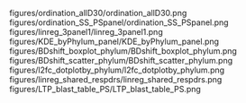 figures/ordination_allD30/ordination_allD30.png
figures/ordination_SS_PSpanel/ordination_SS_PSpanel.png
figures/linreg_3panel1/linreg_3panel1.png
figures/KDE_byPhylum_panel/KDE_byPhylum_panel.png
figures/BDshift_boxplot_phylum/BDshift_boxplot_phylum.png
figures/BDshift_scatter_phylum/BDshift_scatter_phylum.png
figures/l2fc_dotplotby_phylum/l2fc_dotplotby_phylum.png
figures/linreg_shared_respdrs/linreg_shared_respdrs.png
figures/LTP_blast_table_PS/LTP_blast_table_PS.png